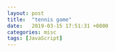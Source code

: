 ```yaml
---
layout: post
title:  "tennis game"
date:   2019-03-15 17:51:31 +0800
categories: misc
tags: [JavaScript]
---
```

<html>
	<canvas id="gameCanvas" width="800" height="600"></canvas>
	<script>
	var canvas;
	var canvasContext;
	var ballX = 50;
	var ballY = 50;
	var ballSpeedX = 10;
	var ballSpeedY = 4;
	
	var playerScore = 0;
	var comScore = 0;
	const WINNING_SCORE = 3;
	
	var showingWinScreen = false;
	
	var paddle1Y = 250;
	var paddle2Y = 250;
	
	const PADDLE_HEIGHT = 100;
	const PADDLE_WIDTH = 10;
	
	function calculateMousePos(evt) {
		var rect = canvas.getBoundingClientRect();
		var root = document.documentElement;
		var mouseX = evt.clientX - rect.left - root.scrollLeft;
		var mouseY = evt.clientY - rect.top - root.scrollTop;
		return {
			x:mouseX,
			y:mouseY
		};
	}
	
	function handleMouseClick(evt) {
		if(showingWinScreen) {
			playerScore = 0;
			comScore = 0;
			showingWinScreen = false;
		}
	}
	
	window.onload = function() {
		canvas = document.getElementById('gameCanvas');
		canvasContext = canvas.getContext('2d');
		
		var framesPerSecond = 30;
		setInterval(function(){
			moveEverything();
			drawEverything();
		}, 1000/framesPerSecond);
	
		canvas.addEventListener('mousedown', handleMouseClick);	
	
		canvas.addEventListener('mousemove',
			function(evt) {
				var mousePos = calculateMousePos(evt);
				paddle1Y = mousePos.y - (PADDLE_HEIGHT/2);
			});
	}
	
	function ballReset() {
		if(playerScore >= WINNING_SCORE ||
		   comScore >= WINNING_SCORE) {
			showingWinScreen = true;
		}
	
		ballSpeedX = -ballSpeedX;
		ballX = canvas.width/2;
		ballY = canvas.height/2;
	}
	
	function computerMovement() {
		var paddlewYCenter = paddle2Y + (PADDLE_HEIGHT/2);
		if(paddlewYCenter < ballY-35) {
			paddle2Y += 6;
		} else if (paddlewYCenter > ballY+35) {
			paddle2Y -= 6;
		}
	}
	
	function moveEverything() {
		if(showingWinScreen) {
			return;
		}
	
		computerMovement();
		
		ballX += ballSpeedX;
		ballY += ballSpeedY;
		
		if(ballX > canvas.width){
			if(ballY > paddle2Y &&
			   ballY < paddle2Y+PADDLE_HEIGHT) {
				ballSpeedX = -ballSpeedX;
				
				var deltaY = ballY - (paddle2Y+PADDLE_HEIGHT/2);
				ballSpeedY = deltaY * 0.35;
			} else {
				playerScore++;
				ballReset();
			}
		}
		if(ballX < 0){
			if(ballY > paddle1Y &&
			   ballY < paddle1Y+PADDLE_HEIGHT) {
				ballSpeedX = -ballSpeedX;
				
				var deltaY = ballY - (paddle1Y+PADDLE_HEIGHT/2);
				ballSpeedY = deltaY * 0.35;
			} else {
				comScore++;
				ballReset();
			}
		}
		if(ballY < 0){
			ballSpeedY = -ballSpeedY;
		}
		if(ballY > canvas.height){
			ballSpeedY = -ballSpeedY;
		}
	}
	
	function drawNet() {
		for(var i=0;i<canvas.height;i+=40) {
			colorRect(canvas.width/2 - 1, i, 2, 20, 'white');
		}
	}
	
	function drawEverything() {
		//background
		colorRect(0, 0, canvas.width, canvas.height, 'black');
	
		if(showingWinScreen) {
			canvasContext.fillStyle = 'white';
			
			if(playerScore >= WINNING_SCORE) {
				canvasContext.fillText("Player win.", 350, 200);
			} else if(comScore >= WINNING_SCORE) {
				canvasContext.fillText("Computer win.", 350, 200);
			}
	
			canvasContext.fillText("Click to continue.", 350, 500);
	
			return;
		}
	
		drawNet();
	
		//player paddle
		colorRect(0, paddle1Y, PADDLE_WIDTH, PADDLE_HEIGHT, 'white');
	
		//com paddle
		colorRect(canvas.width-PADDLE_WIDTH, paddle2Y, PADDLE_WIDTH, PADDLE_HEIGHT, 'white');
	
		//ball
		colorCircle(ballX, ballY, 10, 'white');
	
		//score
		canvasContext.fillText(playerScore, 100, 100);
		canvasContext.fillText(comScore, canvas.width-100, 100);
	}
	
	function colorCircle(centerX, centerY, radius, drawColor) {
		canvasContext.fillStyle = drawColor;
		canvasContext.beginPath();
		canvasContext.arc(centerX, centerY, radius, 0, Math.PI*2, true);
		canvasContext.fill();
	}
	
	function colorRect(leftX, topY, width, height, drawColor) {
		canvasContext.fillStyle = drawColor;
		canvasContext.fillRect(leftX , topY, width, height);
	}
	
	</script>
</html>

使用JavaScript製作的簡單小遊戲，簡單的AI。<br>
玩家利用「滑鼠」控制「左方」檔板。<br>
「三分」為勝負判定。